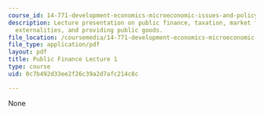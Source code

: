 ```yaml
---
course_id: 14-771-development-economics-microeconomic-issues-and-policy-models-fall-2008
description: Lecture presentation on public finance, taxation, market failures, correcting
  externalities, and providing public goods.
file_location: /coursemedia/14-771-development-economics-microeconomic-issues-and-policy-models-fall-2008/0c7b492d33ee2f26c39a2d7afc214c8c_lec9.pdf
file_type: application/pdf
layout: pdf
title: Public Finance Lecture 1
type: course
uid: 0c7b492d33ee2f26c39a2d7afc214c8c

---
```

None
